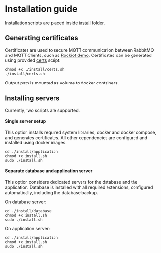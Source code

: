 Installation guide
===

Installation scripts are placed inside [install](../install) folder.

## Generating certificates

Certificates are used to secure MQTT communication between RabbitMQ and MQTT Clients, such as [Rockiot demo](../rockiot_demo). Certificates can be generated using provided [certs](../install/certs.sh) script:
```shell
chmod +x ./install/certs.sh
./install/certs.sh
```
Output path is mounted as volume to docker containers.

## Installing servers

Currently, two scripts are supported.

#### Single server setup

This option installs required system libraries, docker and docker compose, and generates certificates. All other dependencies are configured and installed using docker images.
```shell
cd ./install/application
chmod +x install.sh
sudo ./install.sh
```

#### Separate database and application server

This option considers dedicated servers for the database and the application. Database is installed with all required extensions, configured automatically, including the database backup.

On database server:
```shell
cd ./install/database
chmod +x install.sh
sudo ./install.sh
```

On application server:
```shell
cd ./install/application
chmod +x install.sh
sudo ./install.sh
```

